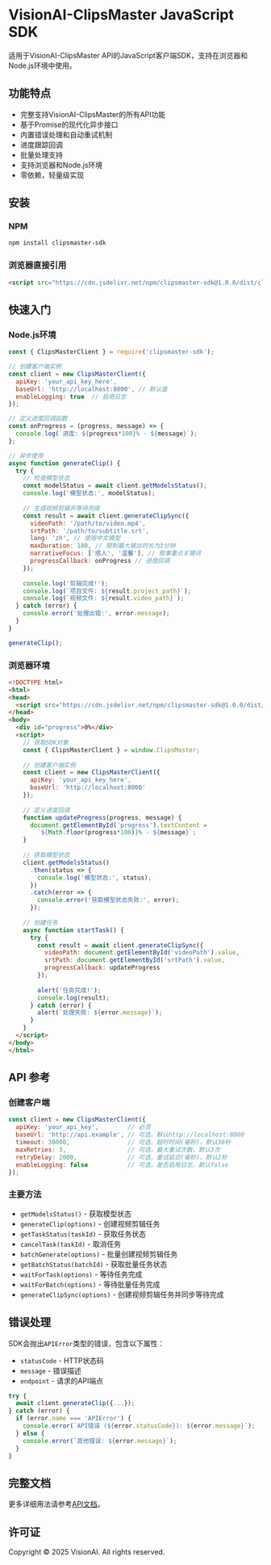 # VisionAI-ClipsMaster JavaScript SDK

适用于VisionAI-ClipsMaster API的JavaScript客户端SDK，支持在浏览器和Node.js环境中使用。

## 功能特点

- 完整支持VisionAI-ClipsMaster的所有API功能
- 基于Promise的现代化异步接口
- 内置错误处理和自动重试机制
- 进度跟踪回调
- 批量处理支持
- 支持浏览器和Node.js环境
- 零依赖，轻量级实现

## 安装

### NPM

```bash
npm install clipsmaster-sdk
```

### 浏览器直接引用

```html
<script src="https://cdn.jsdelivr.net/npm/clipsmaster-sdk@1.0.0/dist/clipsmaster-sdk.min.js"></script>
```

## 快速入门

### Node.js环境

```javascript
const { ClipsMasterClient } = require('clipsmaster-sdk');

// 创建客户端实例
const client = new ClipsMasterClient({
  apiKey: 'your_api_key_here',
  baseUrl: 'http://localhost:8000', // 默认值
  enableLogging: true  // 启用日志
});

// 定义进度回调函数
const onProgress = (progress, message) => {
  console.log(`进度: ${progress*100}% - ${message}`);
};

// 异步使用
async function generateClip() {
  try {
    // 检查模型状态
    const modelStatus = await client.getModelsStatus();
    console.log('模型状态:', modelStatus);
    
    // 生成视频剪辑并等待完成
    const result = await client.generateClipSync({
      videoPath: '/path/to/video.mp4',
      srtPath: '/path/to/subtitle.srt',
      lang: 'zh', // 使用中文模型
      maxDuration: 180, // 限制最大输出时长为3分钟
      narrativeFocus: ['感人', '温馨'], // 叙事重点关键词
      progressCallback: onProgress // 进度回调
    });
    
    console.log('剪辑完成!');
    console.log(`项目文件: ${result.project_path}`);
    console.log(`视频文件: ${result.video_path}`);
  } catch (error) {
    console.error('处理出错:', error.message);
  }
}

generateClip();
```

### 浏览器环境

```html
<!DOCTYPE html>
<html>
<head>
  <script src="https://cdn.jsdelivr.net/npm/clipsmaster-sdk@1.0.0/dist/clipsmaster-sdk.min.js"></script>
</head>
<body>
  <div id="progress">0%</div>
  <script>
    // 获取SDK对象
    const { ClipsMasterClient } = window.ClipsMaster;
    
    // 创建客户端实例
    const client = new ClipsMasterClient({
      apiKey: 'your_api_key_here',
      baseUrl: 'http://localhost:8000'
    });
    
    // 定义进度回调
    function updateProgress(progress, message) {
      document.getElementById('progress').textContent = 
        `${Math.floor(progress*100)}% - ${message}`;
    }
    
    // 获取模型状态
    client.getModelsStatus()
      .then(status => {
        console.log('模型状态:', status);
      })
      .catch(error => {
        console.error('获取模型状态失败:', error);
      });
    
    // 创建任务
    async function startTask() {
      try {
        const result = await client.generateClipSync({
          videoPath: document.getElementById('videoPath').value,
          srtPath: document.getElementById('srtPath').value,
          progressCallback: updateProgress
        });
        
        alert('任务完成!');
        console.log(result);
      } catch (error) {
        alert(`处理失败: ${error.message}`);
      }
    }
  </script>
</body>
</html>
```

## API 参考

### 创建客户端

```javascript
const client = new ClipsMasterClient({
  apiKey: 'your_api_key',        // 必须
  baseUrl: 'http://api.example', // 可选，默认http://localhost:8000
  timeout: 30000,                // 可选，超时时间(毫秒)，默认30秒
  maxRetries: 3,                 // 可选，最大重试次数，默认3次
  retryDelay: 2000,              // 可选，重试延迟(毫秒)，默认2秒
  enableLogging: false           // 可选，是否启用日志，默认false
});
```

### 主要方法

- `getModelsStatus()` - 获取模型状态
- `generateClip(options)` - 创建视频剪辑任务
- `getTaskStatus(taskId)` - 获取任务状态
- `cancelTask(taskId)` - 取消任务
- `batchGenerate(options)` - 批量创建视频剪辑任务
- `getBatchStatus(batchId)` - 获取批量任务状态
- `waitForTask(options)` - 等待任务完成
- `waitForBatch(options)` - 等待批量任务完成
- `generateClipSync(options)` - 创建视频剪辑任务并同步等待完成

## 错误处理

SDK会抛出`APIError`类型的错误，包含以下属性：

- `statusCode` - HTTP状态码
- `message` - 错误描述
- `endpoint` - 请求的API端点

```javascript
try {
  await client.generateClip({...});
} catch (error) {
  if (error.name === 'APIError') {
    console.error(`API错误 (${error.statusCode}): ${error.message}`);
  } else {
    console.error(`其他错误: ${error.message}`);
  }
}
```

## 完整文档

更多详细用法请参考[API文档](https://visionai.example.com/docs/sdk/javascript/)。

## 许可证

Copyright © 2025 VisionAI. All rights reserved. 